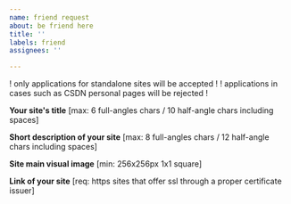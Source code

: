 ```yaml
---
name: friend request
about: be friend here
title: ''
labels: friend
assignees: ''

---
```


! only applications for standalone sites will be accepted !
! applications in cases such as CSDN personal pages will be rejected !

**Your site's title**
[max: 6 full-angles chars / 10 half-angle chars including spaces]

**Short description of your site**
[max: 8 full-angles chars / 12 half-angle chars including spaces]

**Site main visual image**
[min: 256x256px 1x1 square]

**Link of your site**
[req: https sites that offer ssl through a proper certificate issuer]
